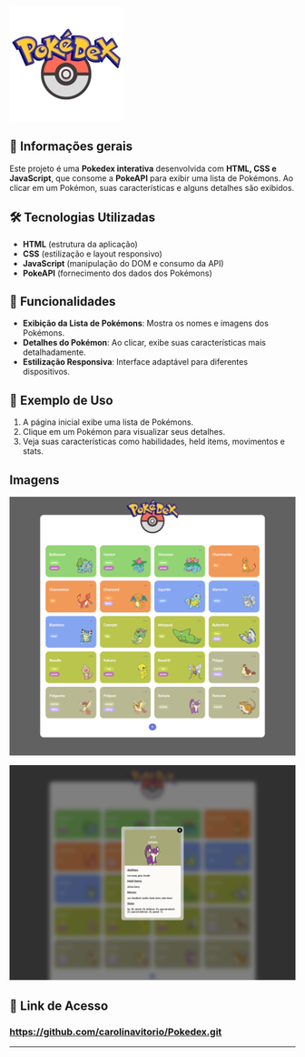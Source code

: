 ![alt text](assets/pokedex_icon.png)

## 📌 Informações gerais

Este projeto é uma **Pokedex interativa** desenvolvida com **HTML, CSS e JavaScript**, que consome a **PokeAPI** para exibir uma lista de Pokémons. Ao clicar em um Pokémon, suas características e alguns detalhes são exibidos.

## 🛠 Tecnologias Utilizadas

- **HTML** (estrutura da aplicação)
- **CSS** (estilização e layout responsivo)
- **JavaScript** (manipulação do DOM e consumo da API)
- **PokeAPI** (fornecimento dos dados dos Pokémons)

## 🚀 Funcionalidades
- **Exibição da Lista de Pokémons**: Mostra os nomes e imagens dos Pokémons.
- **Detalhes do Pokémon**: Ao clicar, exibe suas características mais detalhadamente.
- **Estilização Responsiva**: Interface adaptável para diferentes dispositivos.

## 📌 Exemplo de Uso
1. A página inicial exibe uma lista de Pokémons.
2. Clique em um Pokémon para visualizar seus detalhes.
3. Veja suas características como habilidades, held items, movimentos e stats.

## Imagens

![alt text](assets/pokemons.png)

![alt text](assets/detalhes.png)


## 🔗 Link de Acesso
### https://github.com/carolinavitorio/Pokedex.git
---
